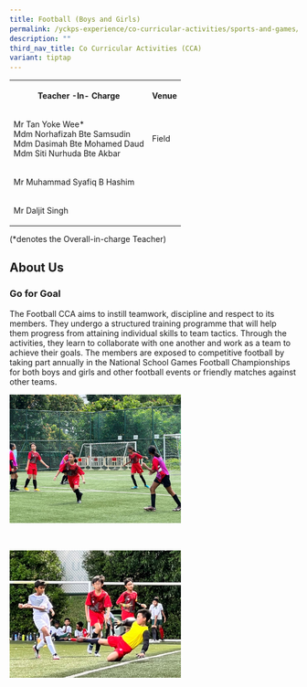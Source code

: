 ```yaml
---
title: Football (Boys and Girls)
permalink: /yckps-experience/co-curricular-activities/sports-and-games/football-boys-and-girls/
description: ""
third_nav_title: Co Curricular Activities (CCA)
variant: tiptap
---
```

<table style="minWidth: 50px">
<colgroup>
<col>
<col>
</colgroup>
<tbody>
<tr>
<th rowspan="1" colspan="1">
<p>Teacher -In- Charge</p>
</th>
<th rowspan="1" colspan="1">
<p>Venue</p>
</th>
</tr>
<tr>
<td rowspan="1" colspan="1">
<p>Mr Tan Yoke Wee*
<br>Mdm Norhafizah Bte Samsudin
<br>Mdm Dasimah Bte Mohamed Daud
<br>Mdm Siti Nurhuda Bte Akbar</p>
</td>
<td rowspan="1" colspan="1">
<p>Field</p>
</td>
</tr>
<tr>
<td rowspan="1" colspan="1">
<p>Mr Muhammad Syafiq B Hashim</p>
</td>
<td rowspan="1" colspan="1">
<p></p>
</td>
</tr>
<tr>
<td rowspan="1" colspan="1">
<p>Mr Daljit Singh</p>
</td>
<td rowspan="1" colspan="1">
<p></p>
</td>
</tr>
</tbody>
</table>
<p>(*denotes the Overall-in-charge Teacher)&nbsp;</p>
<h2>About Us</h2>
<h3><strong>Go for Goal</strong></h3>
<p>The Football CCA aims to instill teamwork, discipline and respect to its
members. They undergo a structured training programme that will help them
progress from attaining individual skills to team tactics. Through the
activities, they learn to collaborate with one another and work as a team
to achieve their goals. The members are exposed to competitive football
by taking part annually in the National School Games Football Championships
for both boys and girls and other football events or friendly matches against
other teams.</p>
<div class="isomer-image-wrapper">
<img style="width:300px;height:auto;" height="auto" width="100%" src="/images/2023/CCA/football1%20-%20lovino%20villasin%20cruz.JPG">
</div>
<p>
<br>
</p>
<div class="isomer-image-wrapper">
<img style="width:300px;height:auto;" height="auto" width="100%" src="/images/2023/CCA/football2%20-%20lovino%20villasin%20cruz.jpg">
</div>
<p></p>